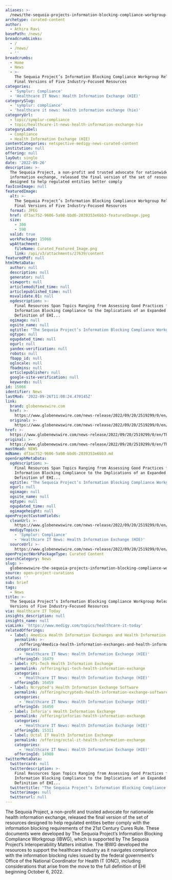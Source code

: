 ```yaml
---
aliases: >-
  /news/the-sequoia-projects-information-blocking-compliance-workgroup-releases-final-versions-of-five-industry-focused-resources
archetype: curated-content
author:
  - Athira Ravi
basePath: /news/
breadcrumbLinks:
  - /
  - /news/
  - ''
breadcrumbs:
  - Home
  - News
  - >-
    The Sequoia Project’s Information Blocking Compliance Workgroup Releases
    Final Versions of Five Industry-Focused Resources
categories:
  - 'Symplur: Compliance'
  - 'Healthcare IT News: Health Information Exchange (HIE)'
categorySlug:
  - 'symplur: compliance'
  - 'healthcare it news: health information exchange (hie)'
categoryUrl:
  - topic/symplur-compliance
  - topic/healthcare-it-news-health-information-exchange-hie
categoryLabel:
  - Compliance
  - Health Information Exchange (HIE)
contentCategories: netspective-medigy-news-curated-content
institution: null
offering: null
layOut: single
date: '2022-09-26'
description: >-
  The Sequoia Project, a non-profit and trusted advocate for nationwide health
  information exchange, released the final version of the set of resources
  designed to help regulated entities better comply 
favIconImage: null
featuredImage:
  alt: >-
    The Sequoia Project’s Information Blocking Compliance Workgroup Releases
    Final Versions of Five Industry-Focused Resources
  format: JPEG
  href: df3ac752-9606-5a98-bbd6-2039353e6bb3-featuredImage.jpeg
  size:
    - 300
    - 590
  valid: true
  workPackage: 15066
  wpAttachment:
    fileName: Curated_Featured_Image.png
    link: /api/v3/attachments/27639/content
featuredPdf: null
htmlMetaData:
  author: null
  description: null
  generator: null
  viewport: null
  articlemodified_time: null
  articlepublished_time: null
  msvalidate.01: null
  ogdescription: >-
    Final Resources Span Topics Ranging from Assessing Good Practices for
    Information Blocking Compliance to the Implications of an Expanded
    Definition of EHI...
  ogimage: null
  ogsite_name: null
  ogtitle: "The Sequoia Project’s Information Blocking Compliance Workgroup Releases\_Final Versions of Five Industry-Focused Resources"
  ogtype: null
  ogupdated_time: null
  ogurl: null
  yandex-verification: null
  robots: null
  fbapp_id: null
  oglocale: null
  fbadmins: null
  articlepublisher: null
  google-site-verification: null
  keywords: null
id: 15066
identifier: News
lastMod: '2022-09-26T11:08:24.470145Z'
link:
  brand: globenewswire.com
  href: >-
    https://www.globenewswire.com/news-release/2022/09/20/2519299/0/en/The-Sequoia-Project-s-Information-Blocking-Compliance-Workgroup-Releases-Final-Versions-of-Five-Industry-Focused-Resources.html
  original: >-
    https://www.globenewswire.com/news-release/2022/09/20/2519299/0/en/The-Sequoia-Project-s-Information-Blocking-Compliance-Workgroup-Releases-Final-Versions-of-Five-Industry-Focused-Resources.html
href: >-
  https://www.globenewswire.com/news-release/2022/09/20/2519299/0/en/The-Sequoia-Project-s-Information-Blocking-Compliance-Workgroup-Releases-Final-Versions-of-Five-Industry-Focused-Resources.html
original: >-
  https://www.globenewswire.com/news-release/2022/09/20/2519299/0/en/The-Sequoia-Project-s-Information-Blocking-Compliance-Workgroup-Releases-Final-Versions-of-Five-Industry-Focused-Resources.html
mastHead: NEWS
mdName: df3ac752-9606-5a98-bbd6-2039353e6bb3.md
openGraphMetaData:
  ogdescription: >-
    Final Resources Span Topics Ranging from Assessing Good Practices for
    Information Blocking Compliance to the Implications of an Expanded
    Definition of EHI...
  ogtitle: "The Sequoia Project’s Information Blocking Compliance Workgroup Releases\_Final Versions of Five Industry-Focused Resources"
  ogurl: null
  ogimage: null
  ogsite_name: null
  ogtype: null
  ogupdated_time: null
  ogimageheight: null
openProjectCustomFields:
  cleanUrl: >-
    https://www.globenewswire.com/news-release/2022/09/20/2519299/0/en/The-Sequoia-Project-s-Information-Blocking-Compliance-Workgroup-Releases-Final-Versions-of-Five-Industry-Focused-Resources.html
  medigyTopics:
    - 'Symplur: Compliance'
    - 'Healthcare IT News: Health Information Exchange (HIE)'
  sourceUrl: >-
    https://www.globenewswire.com/news-release/2022/09/20/2519299/0/en/The-Sequoia-Project-s-Information-Blocking-Compliance-Workgroup-Releases-Final-Versions-of-Five-Industry-Focused-Resources.html
openProjectWorkPackageType: Curated Content
searchCategory: News
slug: >-
  globenewswire-the-sequoia-projects-information-blocking-compliance-workgroup-releases-final-versions-of-five-industry-focused-resources
source: open-project-curations
status: ''
sub: brief
tags:
  - News
title: >-
  The Sequoia Project’s Information Blocking Compliance Workgroup Releases Final
  Versions of Five Industry-Focused Resources
via: Healthcare IT Today
insights_description: null
insights_name: null
viaLink: 'https://www.medigy.com/topics/healthcare-it-today'
relatedOfferings:
  - label: 4medica Health Information Exchanges and Health Information Networks
    permalink: >-
      /offering/4medica-health-information-exchanges-and-health-information-networks
    categories:
      - 'Healthcare IT News: Health Information Exchange (HIE)'
    offeringId: 16479
  - label: KPi-Tech Health Information Exchange
    permalink: /offering/kpi-tech-health-information-exchange
    categories:
      - 'Healthcare IT News: Health Information Exchange (HIE)'
    offeringId: 16459
  - label: Ncrypted's Health Information Exchange Software
    permalink: /offering/ncrypteds-health-information-exchange-software
    categories:
      - 'Healthcare IT News: Health Information Exchange (HIE)'
    offeringId: 16450
  - label: Inforia's Health Information Exchange
    permalink: /offering/inforias-health-information-exchange
    categories:
      - 'Healthcare IT News: Health Information Exchange (HIE)'
    offeringId: 15311
  - label: Octal IT Health Information Exchange
    permalink: /offering/octal-it-health-information-exchange
    categories:
      - 'Healthcare IT News: Health Information Exchange (HIE)'
    offeringId: 14980
twitterMetaData:
  twittercard: null
  twitterdescription: >-
    Final Resources Span Topics Ranging from Assessing Good Practices for
    Information Blocking Compliance to the Implications of an Expanded
    Definition of EHI...
  twittertitle: "The Sequoia Project’s Information Blocking Compliance Workgroup Releases\_Final Versions of Five Industry-Focused Resources"
  twitterimage: null
  twitterurl: null
---
```

<p>The Sequoia Project, a non-profit and trusted advocate for nationwide health information exchange, released the final version of the set of resources designed to help regulated entities better comply with the information blocking requirements of the 21st Century Cures Rule.
These documents were developed by The Sequoia Project’s Information Blocking Compliance Workgroup (IBWG), which is supported by The Sequoia Project’s Interoperability Matters initiative.
The IBWG developed the resources to support the healthcare industry as it navigates compliance with the information blocking rules issued by the federal government’s Office of the National Coordinator for Health IT (ONC), including considerations that arise from the move to the full definition of EHI beginning October 6, 2022.</p>